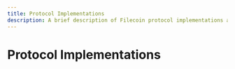 ```yaml
---
title: Protocol Implementations
description: A brief description of Filecoin protocol implementations and how to use them.
---
```


# Protocol Implementations
